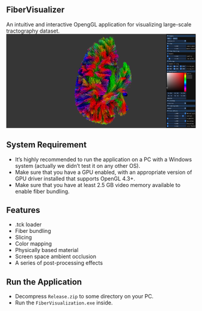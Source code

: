 ## FiberVisualizer
An intuitive and interactive OpengGL application for visualizing large-scale tractography dataset.
![Screenshot of FiberVisualizer](Screenshot.png)

## System Requirement

- It’s highly recommended to run the application on a PC with a Windows system (actually we didn’t test it on any other OS).
- Make sure that you have a GPU enabled, with an appropriate version of GPU driver installed that supports OpenGL 4.3+.
- Make sure that you have at least 2.5 GB video memory available to enable fiber bundling.

## Features

- .tck loader
- Fiber bundling
- Slicing
- Color mapping
- Physically based material
- Screen space ambient occlusion
- A series of post-processing effects

## Run the Application

- Decompress `Release.zip` to some directory on your PC.
- Run the `FiberVisualization.exe` inside.

